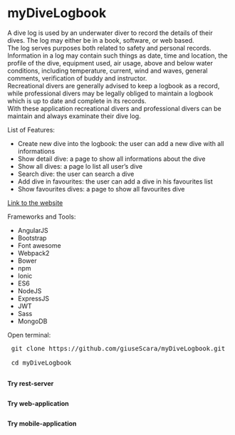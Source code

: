# myDiveLogbook
<p>A dive log is used by an underwater diver to record the details of their dives. The log may either be in
                    a book, software, or web based. <br>The log serves purposes both related to safety and personal records.
                    Information in a log may contain such things as date, time and location, the profile of the dive, equipment
                    used, air usage, above and below water conditions, including temperature, current, wind and waves, general
                    comments, verification of buddy and instructor.<br> Recreational divers are generally advised to keep
                    a logbook as a record, while professional divers may be legally obliged to maintain a logbook which is
                    up to date and complete in its records. <br>With these application recreational divers and professional
                    divers can be maintain and always examinate their dive log.
                </p>
                <p>
                    List of Features:
                </p>
                <ul>
                    <li>Create new dive into the logbook: the user can add a new dive with all informations
                    </li>
                    <li>Show detail dive: a page to show all informations about the dive</li>
                    <li>Show all dives: a page lo list all user’s dive</li>
                    <li>Search dive: the user can search a dive</li>
                    <li>Add dive in favourites: the user can add a dive in his favourites list</li>
                    <li>Show favourites dives: a page to show all favourites dive</li>
                </ul>
 <p>
<a href="http://ec2-52-23-211-176.compute-1.amazonaws.com:3000/">Link to the website</a>
</p>

Frameworks and Tools:
- AngularJS
- Bootstrap
- Font awesome
- Webpack2
- Bower
- npm
- Ionic
- ES6
- NodeJS
- ExpressJS
- JWT
- Sass
- MongoDB

Open terminal:
<pre>
 git clone https://github.com/giuseScara/myDiveLogbook.git<br>
 cd myDiveLogbook <br>
</pre>

<b>Try rest-server</b>
<pre>
</pre>
   
<b>Try web-application</b>
<pre>
</pre>

<b>Try mobile-application</b>
<pre>
</pre>
